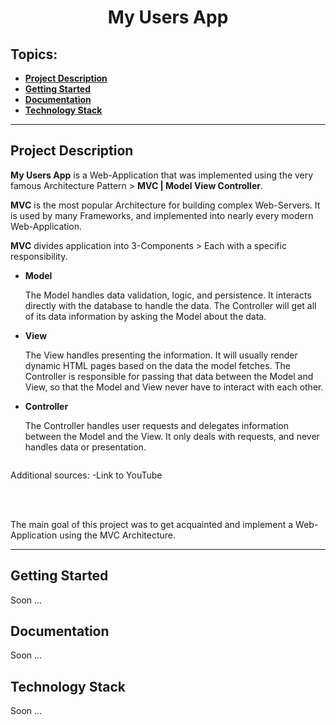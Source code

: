 <h1 align="center">My Users App</h1>

<h2>Topics:</h2>
<ul>
    <li><a href="#description-about-project"><b>Project Description</b></a></li>
    <li><a href="#getting-started"><b>Getting Started</b></a></li>
    <li><a href="#documentation"><b>Documentation</b></a></li>
    <li><a href="#technology-stack"><b>Technology Stack</b></a></li>
</ul>
<hr>

<div>
    <h2>Project Description</h2>
    <p><b>My Users App</b> is a Web-Application that was implemented using the very famous Architecture Pattern > <b>MVC | Model View Controller</b>.</p>
    <p><b>MVC</b> is the most popular Architecture for building complex Web-Servers. It is used by many Frameworks, and implemented into nearly every modern Web-Application.</p>
    <p><b>MVC</b> divides application into 3-Components > Each with a specific responsibility.</p>
    <ul>
        <li><b>Model</b></li>
        <p>The Model handles data validation, logic, and persistence. It interacts directly with the database to handle the data. The Controller will get all of its data information by asking the Model about the data.</p>
        <li><b>View</b></li>
        <p>The View handles presenting the information. It will usually render dynamic HTML pages based on the data the model fetches. The Controller is responsible for passing that data between the Model and View, so that the Model and View never have to interact with each other.</p>
        <li><b>Controller</b></li>
        <p>The Controller handles user requests and delegates information between the Model and the View. It only deals with requests, and never handles data or presentation.</p>
    </ul>
    <img href="">
    <p>Additional sources: -Link to YouTube</p>
    <br>
    <br>
    <p>The main goal of this project was to get acquainted and implement a Web-Application using the MVC Architecture.</p>
</div>
<hr>

<div>
    <h2>Getting Started</h2>
    <p>Soon ...</p>
</div>

<div>
    <h2>Documentation</h2>
    <p>Soon ...</p>
</div>

<div>
    <h2>Technology Stack</h2>
    <p>Soon ...</p>
</div>